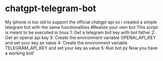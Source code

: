 # chatgpt-telegram-bot
My iphone is too old to support the official chatgpt api so i created a simple telegram bot with the same functionalities 
#Realize your own bot
This script is meant to be executed in linux 
1: Get a telegram bot key with bot father
2: Get an openai api key 
3: Create the environment variable OPENAI_API_KEY and set your key as value
4: Create the environment variable TELEGRAM_API_KEY and set your key as value
5: Run bot.py
Now you have a working bot!
